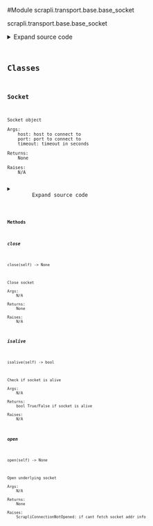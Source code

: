 <link rel="preload stylesheet" as="style" href="https://cdnjs.cloudflare.com/ajax/libs/10up-sanitize.css/11.0.1/sanitize.min.css" integrity="sha256-PK9q560IAAa6WVRRh76LtCaI8pjTJ2z11v0miyNNjrs=" crossorigin>
<link rel="preload stylesheet" as="style" href="https://cdnjs.cloudflare.com/ajax/libs/10up-sanitize.css/11.0.1/typography.min.css" integrity="sha256-7l/o7C8jubJiy74VsKTidCy1yBkRtiUGbVkYBylBqUg=" crossorigin>
<link rel="stylesheet preload" as="style" href="https://cdnjs.cloudflare.com/ajax/libs/highlight.js/10.1.1/styles/github.min.css" crossorigin>
<script defer src="https://cdnjs.cloudflare.com/ajax/libs/highlight.js/10.1.1/highlight.min.js" integrity="sha256-Uv3H6lx7dJmRfRvH8TH6kJD1TSK1aFcwgx+mdg3epi8=" crossorigin></script>
<script>window.addEventListener('DOMContentLoaded', () => hljs.initHighlighting())</script>















#Module scrapli.transport.base.base_socket

scrapli.transport.base.base_socket

<details class="source">
    <summary>
        <span>Expand source code</span>
    </summary>
    <pre>
        <code class="python">
"""scrapli.transport.base.base_socket"""
import socket
from typing import Optional, Set

from scrapli.exceptions import ScrapliConnectionNotOpened
from scrapli.logging import get_instance_logger


class Socket:
    def __init__(self, host: str, port: int, timeout: float):
        """
        Socket object

        Args:
            host: host to connect to
            port: port to connect to
            timeout: timeout in seconds

        Returns:
            None

        Raises:
            N/A

        """
        self.logger = get_instance_logger(instance_name="scrapli.socket", host=host, port=port)

        self.host = host
        self.port = port
        self.timeout = timeout

        self.sock: Optional[socket.socket] = None

    def __bool__(self) -> bool:
        """
        Magic bool method for Socket

        Args:
            N/A

        Returns:
            bool: True/False if socket is alive or not

        Raises:
            N/A

        """
        return self.isalive()

    def _connect(self, socket_address_families: Set["socket.AddressFamily"]) -> None:
        """
        Try to open socket to host using all possible address families

        It seems that very occasionally when resolving a hostname (i.e. localhost during functional
        tests against vrouter devices), a v6 address family will be the first af the socket
        getaddrinfo returns, in this case, because the qemu hostfwd is not listening on ::1, instead
        only listening on 127.0.0.1 the connection will fail. Presumably this is something that can
        happen in real life too... something gets resolved with a v6 address but is denying
        connections or just not listening on that ipv6 address. This little connect wrapper is
        intended to deal with these weird scenarios.

        Args:
            socket_address_families: set of address families available for the provided host
                really only should ever be v4 AND v6 if providing a hostname that resolves with
                both addresses, otherwise if you just provide a v4/v6 address it will just be a
                single address family for that type of address

        Returns:
            None

        Raises:
            ScrapliConnectionNotOpened: if socket refuses connection on all address families
            ScrapliConnectionNotOpened: if socket connection times out on all address families

        """
        for address_family_index, address_family in enumerate(socket_address_families, start=1):
            self.sock = socket.socket(address_family, socket.SOCK_STREAM)
            self.sock.settimeout(self.timeout)

            try:
                self.sock.connect((self.host, self.port))
            except ConnectionRefusedError as exc:
                msg = (
                    f"connection refused trying to open socket to {self.host} on port {self.port} "
                    f"for address family {address_family.name}"
                )
                self.logger.warning(msg)
                if address_family_index == len(socket_address_families):
                    raise ScrapliConnectionNotOpened(msg) from exc
            except socket.timeout as exc:
                msg = (
                    f"timed out trying to open socket to {self.host} on port {self.port} for "
                    f"address family {address_family.name}"
                )
                self.logger.warning(msg)
                if address_family_index == len(socket_address_families):
                    raise ScrapliConnectionNotOpened(msg) from exc
            else:
                return

    def open(self) -> None:
        """
        Open underlying socket

        Args:
            N/A

        Returns:
            None

        Raises:
            ScrapliConnectionNotOpened: if cant fetch socket addr info

        """
        self.logger.debug(f"opening socket connection to '{self.host}' on port '{self.port}'")

        socket_address_families = None
        try:
            sock_info = socket.getaddrinfo(self.host, self.port)
            if sock_info:
                # get all possible address families for the provided host/port
                # should only ever be two... one for v4 and one for v6... i think/hope?! :)?
                socket_address_families = {sock[0] for sock in sock_info}
        except socket.gaierror:
            pass

        if not socket_address_families:
            # this will likely need to be clearer just dont know what failure scenarios exist for
            # this yet...
            raise ScrapliConnectionNotOpened("failed to determine socket address family for host")

        if not self.isalive():
            self._connect(socket_address_families=socket_address_families)

        self.logger.debug(
            f"opened socket connection to '{self.host}' on port '{self.port}' successfully"
        )

    def close(self) -> None:
        """
        Close socket

        Args:
            N/A

        Returns:
            None

        Raises:
            N/A

        """
        self.logger.debug(f"closing socket connection to '{self.host}' on port '{self.port}'")

        if self.isalive() and isinstance(self.sock, socket.socket):
            self.sock.close()

        self.logger.debug(
            f"closed socket connection to '{self.host}' on port '{self.port}' successfully"
        )

    def isalive(self) -> bool:
        """
        Check if socket is alive

        Args:
            N/A

        Returns:
            bool True/False if socket is alive

        Raises:
            N/A

        """
        try:
            if isinstance(self.sock, socket.socket):
                self.sock.send(b"")
                return True
        except OSError:
            self.logger.debug(f"Socket to host {self.host} is not alive")
            return False
        return False
        </code>
    </pre>
</details>




## Classes

### Socket


```text
Socket object

Args:
    host: host to connect to
    port: port to connect to
    timeout: timeout in seconds

Returns:
    None

Raises:
    N/A
```

<details class="source">
    <summary>
        <span>Expand source code</span>
    </summary>
    <pre>
        <code class="python">
class Socket:
    def __init__(self, host: str, port: int, timeout: float):
        """
        Socket object

        Args:
            host: host to connect to
            port: port to connect to
            timeout: timeout in seconds

        Returns:
            None

        Raises:
            N/A

        """
        self.logger = get_instance_logger(instance_name="scrapli.socket", host=host, port=port)

        self.host = host
        self.port = port
        self.timeout = timeout

        self.sock: Optional[socket.socket] = None

    def __bool__(self) -> bool:
        """
        Magic bool method for Socket

        Args:
            N/A

        Returns:
            bool: True/False if socket is alive or not

        Raises:
            N/A

        """
        return self.isalive()

    def _connect(self, socket_address_families: Set["socket.AddressFamily"]) -> None:
        """
        Try to open socket to host using all possible address families

        It seems that very occasionally when resolving a hostname (i.e. localhost during functional
        tests against vrouter devices), a v6 address family will be the first af the socket
        getaddrinfo returns, in this case, because the qemu hostfwd is not listening on ::1, instead
        only listening on 127.0.0.1 the connection will fail. Presumably this is something that can
        happen in real life too... something gets resolved with a v6 address but is denying
        connections or just not listening on that ipv6 address. This little connect wrapper is
        intended to deal with these weird scenarios.

        Args:
            socket_address_families: set of address families available for the provided host
                really only should ever be v4 AND v6 if providing a hostname that resolves with
                both addresses, otherwise if you just provide a v4/v6 address it will just be a
                single address family for that type of address

        Returns:
            None

        Raises:
            ScrapliConnectionNotOpened: if socket refuses connection on all address families
            ScrapliConnectionNotOpened: if socket connection times out on all address families

        """
        for address_family_index, address_family in enumerate(socket_address_families, start=1):
            self.sock = socket.socket(address_family, socket.SOCK_STREAM)
            self.sock.settimeout(self.timeout)

            try:
                self.sock.connect((self.host, self.port))
            except ConnectionRefusedError as exc:
                msg = (
                    f"connection refused trying to open socket to {self.host} on port {self.port} "
                    f"for address family {address_family.name}"
                )
                self.logger.warning(msg)
                if address_family_index == len(socket_address_families):
                    raise ScrapliConnectionNotOpened(msg) from exc
            except socket.timeout as exc:
                msg = (
                    f"timed out trying to open socket to {self.host} on port {self.port} for "
                    f"address family {address_family.name}"
                )
                self.logger.warning(msg)
                if address_family_index == len(socket_address_families):
                    raise ScrapliConnectionNotOpened(msg) from exc
            else:
                return

    def open(self) -> None:
        """
        Open underlying socket

        Args:
            N/A

        Returns:
            None

        Raises:
            ScrapliConnectionNotOpened: if cant fetch socket addr info

        """
        self.logger.debug(f"opening socket connection to '{self.host}' on port '{self.port}'")

        socket_address_families = None
        try:
            sock_info = socket.getaddrinfo(self.host, self.port)
            if sock_info:
                # get all possible address families for the provided host/port
                # should only ever be two... one for v4 and one for v6... i think/hope?! :)?
                socket_address_families = {sock[0] for sock in sock_info}
        except socket.gaierror:
            pass

        if not socket_address_families:
            # this will likely need to be clearer just dont know what failure scenarios exist for
            # this yet...
            raise ScrapliConnectionNotOpened("failed to determine socket address family for host")

        if not self.isalive():
            self._connect(socket_address_families=socket_address_families)

        self.logger.debug(
            f"opened socket connection to '{self.host}' on port '{self.port}' successfully"
        )

    def close(self) -> None:
        """
        Close socket

        Args:
            N/A

        Returns:
            None

        Raises:
            N/A

        """
        self.logger.debug(f"closing socket connection to '{self.host}' on port '{self.port}'")

        if self.isalive() and isinstance(self.sock, socket.socket):
            self.sock.close()

        self.logger.debug(
            f"closed socket connection to '{self.host}' on port '{self.port}' successfully"
        )

    def isalive(self) -> bool:
        """
        Check if socket is alive

        Args:
            N/A

        Returns:
            bool True/False if socket is alive

        Raises:
            N/A

        """
        try:
            if isinstance(self.sock, socket.socket):
                self.sock.send(b"")
                return True
        except OSError:
            self.logger.debug(f"Socket to host {self.host} is not alive")
            return False
        return False
        </code>
    </pre>
</details>


#### Methods

    

##### close
`close(self) ‑> None`

```text
Close socket

Args:
    N/A

Returns:
    None

Raises:
    N/A
```



    

##### isalive
`isalive(self) ‑> bool`

```text
Check if socket is alive

Args:
    N/A

Returns:
    bool True/False if socket is alive

Raises:
    N/A
```



    

##### open
`open(self) ‑> None`

```text
Open underlying socket

Args:
    N/A

Returns:
    None

Raises:
    ScrapliConnectionNotOpened: if cant fetch socket addr info
```